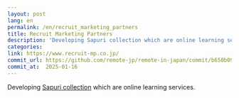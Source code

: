 ```yaml
---
layout: post
lang: en
permalink: /en/recruit_marketing_partners
title: Recruit Marketing Partners
description: 'Developing Sapuri collection which are online learning services.'
categories: 
link: https://www.recruit-mp.co.jp/
commit_url: https://github.com/remote-jp/remote-in-japan/commit/b650b0994970e1784f9df7f676d17574b0470674
commit_at:  2025-01-16
---
```


<p>Developing <a href="https://www.recruit-mp.co.jp/service/sapuri.html">Sapuri collection</a> which are online learning services.</p>
